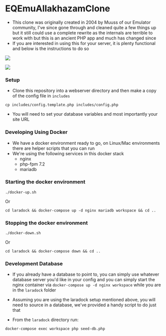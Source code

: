 # EQEmuAllakhazamClone

* This clone was originally created in 2004 by Muuss of our Emulator community, I've since gone through and cleaned quite a few things up but it still could use a complete rewrite as the internals are terrible to work with but this is an ancient PHP app and much has changed since
* If you are interested in using this for your server, it is plenty functional and below is the instructions to do so

![](https://i.imgur.com/pwTrZm2.png)

![](https://i.imgur.com/oMC9mDM.png)

### Setup

* Clone this repository into a webserver directory and then make a copy of the config file in `includes`

```cp includes/config.template.php includes/config.php```

* You will need to set your database variables and most importantly your site URL

### Developing Using Docker

* We have a docker environment ready to go, on Linux/Mac environments there are helper scripts that you can run
* We're using the following services in this docker stack
  * nginx
  * php-fpm 7.2
  * mariadb

### Starting the docker environment

```./docker-up.sh```

Or

```cd laradock && docker-compose up -d nginx mariadb workspace && cd ..```

### Stopping the docker environment

```./docker-down.sh```

Or

```cd laradock && docker-compose down && cd ..```

### Development Database 

* If you already have a database to point to, you can simply use whatever database server you'd like in your config and you 
can simply start the nginx container via `docker-compose up -d nginx workspace` while you are in the `laradock` folder

* Assuming you are using the laradock setup mentioned above, you will need to source in a database, we've provided a handy
script to do just that

* From the `laradock` directory run:

```docker-compose exec workspace php seed-db.php```